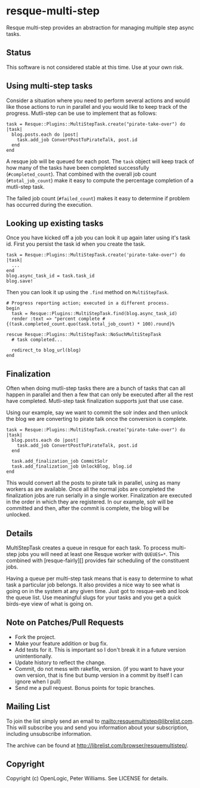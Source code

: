 resque-multi-step
======

Resque multi-step provides an abstraction for managing multiple step
async tasks.

Status
----

This software is not considered stable at this time.  Use at your own risk.

Using multi-step tasks
----

Consider a situation where you need to perform several actions and
would like those actions to run in parallel and you would like to keep
track of the progress.  Mutli-step can be use to implement that as
follows:

    task = Resque::Plugins::MultiStepTask.create("pirate-take-over") do |task|
      blog.posts.each do |post|                                     
        task.add_job ConvertPostToPirateTalk, post.id
      end
    end
    
A resque job will be queued for each post.  The `task` object will
keep track of how many of the tasks have been completed successfully
(`#completed_count`).  That combined with the overall job count
(`#total_job_count`) make it easy to compute the percentage completion
of a mutli-step task.

The failed job count (`#failed_count`) makes it easy to determine if
problem has occurred during the execution.

Looking up existing tasks
----

Once you have kicked off a job you can look it up again later using
it's task id.  First you persist the task id when you create the task.

    task = Resque::Plugins::MultiStepTask.create('pirate-take-over") do |task|
      ...
    end
    blog.async_task_id = task.task_id
    blog.save!

Then you can look it up using the `.find` method on `MultiStepTask`.

    # Progress reporting action; executed in a different process.
    begin
      task = Resque::Plugins::MultiStepTask.find(blog.async_task_id)
      render :text => "percent complete #{(task.completed_count.quo(task.total_job_count) * 100).round}%
      
    rescue Resque::Plugins::MultiStepTask::NoSuchMultiStepTask
      # task completed...
     
      redirect_to blog_url(blog)
    end

Finalization
----

Often when doing mutli-step tasks there are a bunch of tasks that can
all happen in parallel and then a few that can only be executed after
all the rest have completed.  Mutli-step task finalization supports
just that use case.

Using our example, say we want to commit the solr index and then
unlock the blog we are converting to pirate talk once the conversion
is complete.

    task = Resque::Plugins::MultiStepTask.create("pirate-take-over") do |task|
      blog.posts.each do |post|                                     
        task.add_job ConvertPostToPirateTalk, post.id
      end
      
      task.add_finalization_job CommitSolr
      task.add_finalization_job UnlockBlog, blog.id
    end    

This would convert all the posts to pirate talk in parallel, using as
many workers as are available.  Once all the normal jobs are completed
the finalization jobs are run serially in a single worker.
Finalization are executed in the order in which they are registered.
In our example, solr will be committed and then, after the commit is
complete, the blog will be unlocked.

Details
----

MultiStepTask creates a queue in resque for each task.  To process
multi-step jobs you will need at least one Resque worker with
`QUEUES=*`.  This combined with [resque-fairly][] provides fair
scheduling of the constituent jobs.  

Having a queue per multi-step task means that is easy to determine to
what task a particular job belongs. It also provides a nice way to see
what is going on in the system at any given time.  Just got to
resque-web and look the queue list.  Use meaningful slugs for your
tasks and you get a quick birds-eye view of what is going on.

Note on Patches/Pull Requests
----
 
* Fork the project.
* Make your feature addition or bug fix.
* Add tests for it. This is important so I don't break it in a
  future version unintentionally.
* Update history to reflect the change.
* Commit, do not mess with rakefile, version.
  (if you want to have your own version, that is fine but bump version in a commit by itself I can ignore when I pull)
* Send me a pull request. Bonus points for topic branches.

Mailing List
----

To join the list simply send an email to <mailto:resquemultistep@librelist.com>. This will subscribe you and send you information about your subscription, including unsubscribe information.

The archive can be found at <http://librelist.com/browser/resquemultistep/>.

Copyright
-----

Copyright (c) OpenLogic, Peter Williams. See LICENSE for details.
